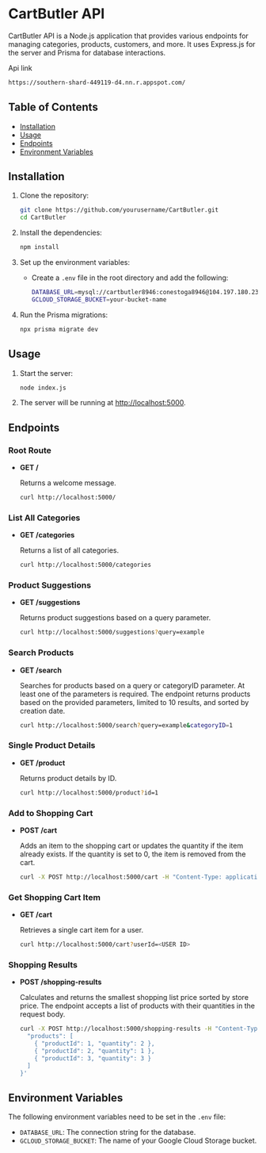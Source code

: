 # CartButler API

CartButler API is a Node.js application that provides various endpoints for managing categories, products, customers, and more. It uses Express.js for the server and Prisma for database interactions.

Api link
```sh
https://southern-shard-449119-d4.nn.r.appspot.com/
```

## Table of Contents

- [Installation](#installation)
- [Usage](#usage)
- [Endpoints](#endpoints)
- [Environment Variables](#environment-variables)

## Installation

1. Clone the repository:

   ```sh
   git clone https://github.com/yourusername/CartButler.git
   cd CartButler
   ```

2. Install the dependencies:
   ```sh
   npm install
   ```

3. Set up the environment variables:
   - Create a `.env` file in the root directory and add the following:
     ```sh
     DATABASE_URL=mysql://cartbutler8946:conestoga8946@104.197.180.231:3306/cartbutler8946
     GCLOUD_STORAGE_BUCKET=your-bucket-name
     ```

4. Run the Prisma migrations:
   ```sh
   npx prisma migrate dev
   ```

## Usage

1. Start the server:
   ```sh
   node index.js
   ```

2. The server will be running at [http://localhost:5000](http://localhost:5000).

## Endpoints

### Root Route
- **GET /**

  Returns a welcome message.

  ```sh
  curl http://localhost:5000/
  ```

### List All Categories
- **GET /categories**

  Returns a list of all categories.

  ```sh
  curl http://localhost:5000/categories
  ```

### Product Suggestions
- **GET /suggestions**

  Returns product suggestions based on a query parameter.

  ```sh
  curl http://localhost:5000/suggestions?query=example
  ```

### Search Products
- **GET /search**

  Searches for products based on a query or categoryID parameter. At least one of the parameters is required. The endpoint returns products based on the provided parameters, limited to 10 results, and sorted by creation date.

  ```sh
  curl http://localhost:5000/search?query=example&categoryID=1
  ```

### Single Product Details
- **GET /product**

  Returns product details by ID.

  ```sh
  curl http://localhost:5000/product?id=1
  ```

### Add to Shopping Cart
- **POST /cart**

  Adds an item to the shopping cart or updates the quantity if the item already exists. If the quantity is set to 0, the item is removed from the cart.

  ```sh
  curl -X POST http://localhost:5000/cart -H "Content-Type: application/json" -d '{"userId": "1", "productId": "1", "quantity": 2}'
  ```

### Get Shopping Cart Item
- **GET /cart**

  Retrieves a single cart item for a user.

  ```sh
  curl http://localhost:5000/cart?userId=<USER ID>
  ```

### Shopping Results
- **POST /shopping-results**

  Calculates and returns the smallest shopping list price sorted by store price. The endpoint accepts a list of products with their quantities in the request body.

  ```sh
  curl -X POST http://localhost:5000/shopping-results -H "Content-Type: application/json" -d '{
    "products": [
      { "productId": 1, "quantity": 2 },
      { "productId": 2, "quantity": 1 },
      { "productId": 3, "quantity": 3 }
    ]
  }'
  ```

## Environment Variables

The following environment variables need to be set in the `.env` file:

- `DATABASE_URL`: The connection string for the database.
- `GCLOUD_STORAGE_BUCKET`: The name of your Google Cloud Storage bucket.